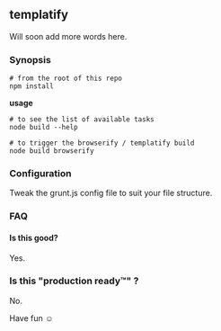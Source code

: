 
## templatify

Will soon add more words here.

### Synopsis

    # from the root of this repo
    npm install

**usage**

    # to see the list of available tasks
    node build --help

    # to trigger the browserify / templatify build
    node build browserify

### Configuration

Tweak the grunt.js config file to suit your file structure.

### FAQ

#### Is this good?

Yes.

### Is this "production ready™" ?

No.

Have fun ☺

